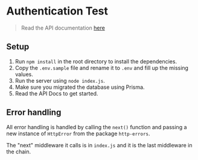 # Authentication Test

> Read the API documentation [here](https://documenter.getpostman.com/view/18153423/UyrEhaV6)

## Setup

1.  Run `npm install` in the root directory to install the dependencies.
2.  Copy the `.env.sample` file and rename it to `.env` and fill up the missing values.
3.  Run the server using `node index.js`.
4.  Make sure you migrated the database using Prisma.
5.  Read the API Docs to get started.

## Error handling

All error handling is handled by calling the `next()` function and passing a new instance of `HttpError` from the package `http-errors`.

The "next" middleware it calls is in `index.js` and it is the last middleware in the chain.
